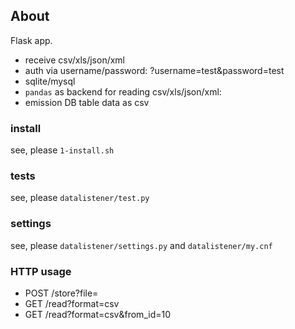 ## About
Flask app.
- receive csv/xls/json/xml
- auth via username/password: ?username=test&password=test
- sqlite/mysql
- `pandas`  as backend for reading csv/xls/json/xml: 
- emission DB table data as csv


### install
see, please `1-install.sh`

### tests
see, please `datalistener/test.py`

### settings
see, please `datalistener/settings.py` and `datalistener/my.cnf`  

### HTTP usage
- POST /store?file=<data>
- GET /read?format=csv
- GET /read?format=csv&from_id=10
